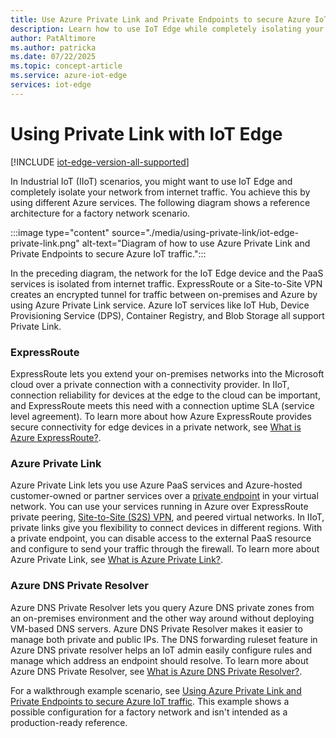```yaml
---
title: Use Azure Private Link and Private Endpoints to secure Azure IoT traffic - Azure IoT Edge
description: Learn how to use IoT Edge while completely isolating your network from the internet traffic using various Azure services such as Azure ExpressRoute, Private Link, and DNS Private Resolver
author: PatAltimore
ms.author: patricka
ms.date: 07/22/2025
ms.topic: concept-article
ms.service: azure-iot-edge
services: iot-edge
---
```


# Using Private Link with IoT Edge

[!INCLUDE [iot-edge-version-all-supported](includes/iot-edge-version-all-supported.md)]

In Industrial IoT (IIoT) scenarios, you might want to use IoT Edge and completely isolate your network from internet traffic. You achieve this by using different Azure services. The following diagram shows a reference architecture for a factory network scenario.

:::image type="content" source="./media/using-private-link/iot-edge-private-link.png" alt-text="Diagram of how to use Azure Private Link and Private Endpoints to secure Azure IoT traffic.":::

In the preceding diagram, the network for the IoT Edge device and the PaaS services is isolated from internet traffic. ExpressRoute or a Site-to-Site VPN creates an encrypted tunnel for traffic between on-premises and Azure by using Azure Private Link service. Azure IoT services like IoT Hub, Device Provisioning Service (DPS), Container Registry, and Blob Storage all support Private Link.

### ExpressRoute

ExpressRoute lets you extend your on-premises networks into the Microsoft cloud over a private connection with a connectivity provider. In IIoT, connection reliability for devices at the edge to the cloud can be important, and ExpressRoute meets this need with a connection uptime SLA (service level agreement). To learn more about how Azure ExpressRoute provides secure connectivity for edge devices in a private network, see [What is Azure ExpressRoute?](../expressroute/expressroute-introduction.md).

### Azure Private Link

Azure Private Link lets you use Azure PaaS services and Azure-hosted customer-owned or partner services over a [private endpoint](../private-link/private-endpoint-overview.md) in your virtual network. You can use your services running in Azure over ExpressRoute private peering, [Site-to-Site (S2S) VPN](../vpn-gateway/tutorial-site-to-site-portal.md), and peered virtual networks. In IIoT, private links give you flexibility to connect devices in different regions. With a private endpoint, you can disable access to the external PaaS resource and configure to send your traffic through the firewall. To learn more about Azure Private Link, see [What is Azure Private Link?](../private-link/private-link-overview.md).

### Azure DNS Private Resolver

Azure DNS Private Resolver lets you query Azure DNS private zones from an on-premises environment and the other way around without deploying VM-based DNS servers. Azure DNS Private Resolver makes it easier to manage both private and public IPs. The DNS forwarding ruleset feature in Azure DNS private resolver helps an IoT admin easily configure rules and manage which address an endpoint should resolve. To learn more about Azure DNS Private Resolver, see [What is Azure DNS Private Resolver?](../dns/dns-private-resolver-overview.md).

For a walkthrough example scenario, see [Using Azure Private Link and Private Endpoints to secure Azure IoT traffic](https://kevinsaye.wordpress.com/2020/09/30/using-azure-private-link-and-private-endpoints-to-secure-azure-iot-traffic/). This example shows a possible configuration for a factory network and isn't intended as a production-ready reference.

